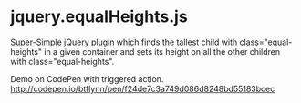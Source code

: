 jquery.equalHeights.js
======================

Super-Simple jQuery plugin which finds the tallest child with class="equal-heights" in a given container and sets its height on all the other children with class="equal-heights".

Demo on CodePen with triggered action.
http://codepen.io/btflynn/pen/f24de7c3a749d086d8248bd55183bcec



